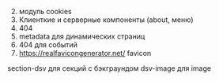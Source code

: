 2. модуль cookies
3. Клиенткие и серверные компоненты (about, меню)
4. 404
5. metadata для динамических страниц
6. 404 для событий
7. https://realfavicongenerator.net/ favicon




section-dsv для секций с бэкграундом
dsv-image для image
